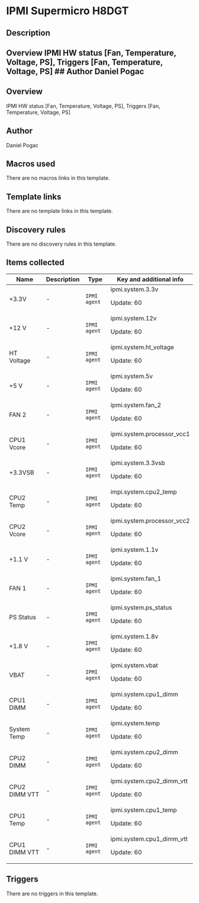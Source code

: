 # IPMI Supermicro H8DGT

## Description

## Overview IPMI HW status [Fan, Temperature, Voltage, PS], Triggers [Fan, Temperature, Voltage, PS] ## Author Daniel Pogac 

## Overview

IPMI HW status [Fan, Temperature, Voltage, PS], Triggers [Fan, Temperature, Voltage, PS] 



## Author

Daniel Pogac

## Macros used

There are no macros links in this template.

## Template links

There are no template links in this template.

## Discovery rules

There are no discovery rules in this template.

## Items collected

|Name|Description|Type|Key and additional info|
|----|-----------|----|----|
|+3.3V|<p>-</p>|`IPMI agent`|ipmi.system.3.3v<p>Update: 60</p>|
|+12 V|<p>-</p>|`IPMI agent`|ipmi.system.12v<p>Update: 60</p>|
|HT Voltage|<p>-</p>|`IPMI agent`|ipmi.system.ht_voltage<p>Update: 60</p>|
|+5 V|<p>-</p>|`IPMI agent`|ipmi.system.5v<p>Update: 60</p>|
|FAN 2|<p>-</p>|`IPMI agent`|ipmi.system.fan_2<p>Update: 60</p>|
|CPU1 Vcore|<p>-</p>|`IPMI agent`|ipmi.system.processor_vcc1<p>Update: 60</p>|
|+3.3VSB|<p>-</p>|`IPMI agent`|ipmi.system.3.3vsb<p>Update: 60</p>|
|CPU2 Temp|<p>-</p>|`IPMI agent`|impi.system.cpu2_temp<p>Update: 60</p>|
|CPU2 Vcore|<p>-</p>|`IPMI agent`|ipmi.system.processor_vcc2<p>Update: 60</p>|
|+1.1 V|<p>-</p>|`IPMI agent`|ipmi.system.1.1v<p>Update: 60</p>|
|FAN 1|<p>-</p>|`IPMI agent`|ipmi.system.fan_1<p>Update: 60</p>|
|PS Status|<p>-</p>|`IPMI agent`|ipmi.system.ps_status<p>Update: 60</p>|
|+1.8 V|<p>-</p>|`IPMI agent`|ipmi.system.1.8v<p>Update: 60</p>|
|VBAT|<p>-</p>|`IPMI agent`|ipmi.system.vbat<p>Update: 60</p>|
|CPU1 DIMM|<p>-</p>|`IPMI agent`|ipmi.system.cpu1_dimm<p>Update: 60</p>|
|System Temp|<p>-</p>|`IPMI agent`|ipmi.system.temp<p>Update: 60</p>|
|CPU2 DIMM|<p>-</p>|`IPMI agent`|ipmi.system.cpu2_dimm<p>Update: 60</p>|
|CPU2 DIMM VTT|<p>-</p>|`IPMI agent`|ipmi.system.cpu2_dimm_vtt<p>Update: 60</p>|
|CPU1 Temp|<p>-</p>|`IPMI agent`|ipmi.system.cpu1_temp<p>Update: 60</p>|
|CPU1 DIMM VTT|<p>-</p>|`IPMI agent`|ipmi.system.cpu1_dimm_vtt<p>Update: 60</p>|
## Triggers

There are no triggers in this template.

